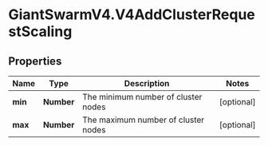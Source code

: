 # GiantSwarmV4.V4AddClusterRequestScaling

## Properties
Name | Type | Description | Notes
------------ | ------------- | ------------- | -------------
**min** | **Number** | The minimum number of cluster nodes  | [optional] 
**max** | **Number** | The maximum number of cluster nodes  | [optional] 


